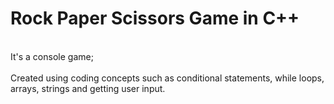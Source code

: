 # Rock Paper Scissors Game in C++

<br>It's a console game;</br>
<br>Created using coding concepts such as conditional statements, while loops, arrays, strings and getting user input.</br>
